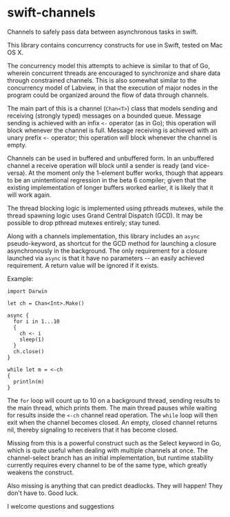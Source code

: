 swift-channels
==============

Channels to safely pass data between asynchronous tasks in swift.

This library contains concurrency constructs for use in Swift, tested on
Mac OS X.

The concurrency model this attempts to achieve is similar to that of
Go, wherein concurrent threads are encouraged to synchronize and share
data through constrained channels. This is also somewhat similar to
the concurrency model of Labview, in that the execution of major nodes
in the program could be organized around the flow of data through
channels.

The main part of this is a channel (`Chan<T>`) class that models sending
and receiving (strongly typed) messages on a bounded queue. Message
sending is achieved with an infix `<-` operator (as in Go); this
operation will block whenever the channel is full. Message receiving is
achieved with an unary prefix `<-` operator; this operation will block
whenever the channel is empty.

Channels can be used in buffered and unbuffered form. In an unbuffered
channel a receive operation will block until a sender is ready (and
vice-versa). At the moment only the 1-element buffer works, though
that appears to be an unintentional regression in the beta 6 compiler;
given that the existing implementation of longer buffers worked
earlier, it is likely that it will work again.

The thread blocking logic is implemented using pthreads mutexes, while
the thread spawning logic uses Grand Central Dispatch (GCD). It may be
possible to drop pthread mutexes entirely; stay tuned.

Along with a channels implementation, this library includes an `async`
pseudo-keyword, as shortcut for the GCD method for launching a closure
asynchronously in the background. The only requirement for a closure
launched via `async` is that it have no parameters -- an easily
achieved requirement. A return value will be ignored if it exists.

Example:
```
import Darwin

let ch = Chan<Int>.Make()

async {
  for i in 1...10
  {
    ch <- i
    sleep(1)
  }
  ch.close()
}

while let m = <-ch
{
  println(m)
}
```

The `for` loop will count up to 10 on a background thread, sending
results to the main thread, which prints them. The main thread pauses
while waiting for results inside the `<-ch` channel read
operation. The `while` loop will then exit when the channel becomes
closed. An empty, closed channel returns nil, thereby signaling to
receivers that it has become closed.

Missing from this is a powerful construct such as the Select keyword
in Go, which is quite useful when dealing with multiple channels at
once. The channel-select branch has an initial implementation, but
runtime stability currently requires every channel to be of the same
type, which greatly weakens the construct.

Also missing is anything that can predict deadlocks. They will happen!
They don't have to. Good luck.

I welcome questions and suggestions
